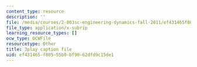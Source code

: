 ```yaml
---
content_type: resource
description: ''
file: /media/courses/2-003sc-engineering-dynamics-fall-2011/ef431465f80555b0bf9062dfd9c15de1_Fo-Y6kEMURk.vtt
file_type: application/x-subrip
learning_resource_types: []
ocw_type: OCWFile
resourcetype: Other
title: 3play caption file
uid: ef431465-f805-55b0-bf90-62dfd9c15de1
---
```

